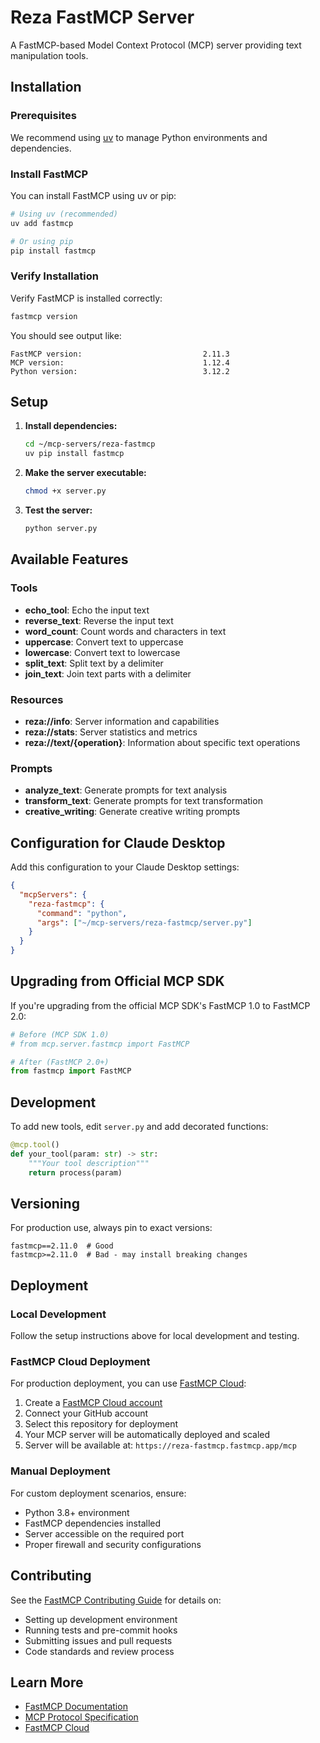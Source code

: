 # Reza FastMCP Server

A FastMCP-based Model Context Protocol (MCP) server providing text manipulation tools.

## Installation

### Prerequisites

We recommend using [uv](https://docs.astral.sh/uv/getting-started/installation/) to manage Python environments and dependencies.

### Install FastMCP

You can install FastMCP using uv or pip:

```bash
# Using uv (recommended)
uv add fastmcp

# Or using pip
pip install fastmcp
```

### Verify Installation

Verify FastMCP is installed correctly:

```bash
fastmcp version
```

You should see output like:
```
FastMCP version:                           2.11.3
MCP version:                               1.12.4
Python version:                            3.12.2
```

## Setup

1. **Install dependencies:**
   ```bash
   cd ~/mcp-servers/reza-fastmcp
   uv pip install fastmcp
   ```

2. **Make the server executable:**
   ```bash
   chmod +x server.py
   ```

3. **Test the server:**
   ```bash
   python server.py
   ```

## Available Features

### Tools
- **echo_tool**: Echo the input text
- **reverse_text**: Reverse the input text  
- **word_count**: Count words and characters in text
- **uppercase**: Convert text to uppercase
- **lowercase**: Convert text to lowercase
- **split_text**: Split text by a delimiter
- **join_text**: Join text parts with a delimiter

### Resources
- **reza://info**: Server information and capabilities
- **reza://stats**: Server statistics and metrics
- **reza://text/{operation}**: Information about specific text operations

### Prompts
- **analyze_text**: Generate prompts for text analysis
- **transform_text**: Generate prompts for text transformation
- **creative_writing**: Generate creative writing prompts

## Configuration for Claude Desktop

Add this configuration to your Claude Desktop settings:

```json
{
  "mcpServers": {
    "reza-fastmcp": {
      "command": "python",
      "args": ["~/mcp-servers/reza-fastmcp/server.py"]
    }
  }
}
```

## Upgrading from Official MCP SDK

If you're upgrading from the official MCP SDK's FastMCP 1.0 to FastMCP 2.0:

```python
# Before (MCP SDK 1.0)
# from mcp.server.fastmcp import FastMCP

# After (FastMCP 2.0+)
from fastmcp import FastMCP
```

## Development

To add new tools, edit `server.py` and add decorated functions:

```python
@mcp.tool()
def your_tool(param: str) -> str:
    """Your tool description"""
    return process(param)
```

## Versioning

For production use, always pin to exact versions:
```
fastmcp==2.11.0  # Good
fastmcp>=2.11.0  # Bad - may install breaking changes
```

## Deployment

### Local Development
Follow the setup instructions above for local development and testing.

### FastMCP Cloud Deployment

For production deployment, you can use [FastMCP Cloud](http://fastmcp.cloud/signup):

1. Create a [FastMCP Cloud account](http://fastmcp.cloud/signup)
2. Connect your GitHub account
3. Select this repository for deployment
4. Your MCP server will be automatically deployed and scaled
5. Server will be available at: `https://reza-fastmcp.fastmcp.app/mcp`

### Manual Deployment
For custom deployment scenarios, ensure:
- Python 3.8+ environment
- FastMCP dependencies installed
- Server accessible on the required port
- Proper firewall and security configurations

## Contributing

See the [FastMCP Contributing Guide](https://github.com/jlowin/fastmcp) for details on:
- Setting up development environment
- Running tests and pre-commit hooks
- Submitting issues and pull requests
- Code standards and review process

## Learn More

- [FastMCP Documentation](https://gofastmcp.com/)
- [MCP Protocol Specification](https://modelcontextprotocol.io/)
- [FastMCP Cloud](http://fastmcp.cloud/)